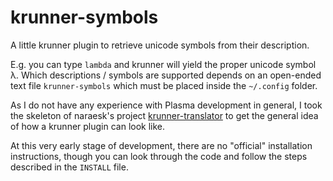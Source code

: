 # krunner-symbols

A little krunner plugin to retrieve unicode symbols from their description.

E.g. you can type `lambda` and krunner will yield the proper unicode symbol λ. Which descriptions / symbols are supported depends on an open-ended text file `krunner-symbols` which must be placed inside the `~/.config` folder.

As I do not have any experience with Plasma development in general, I took the skeleton of naraesk's project [krunner-translator](https://github.com/naraesk/krunner-translator) to get the general idea of how a krunner plugin can look like.

At this very early stage of development, there are no "official" installation instructions, though you can look through the code and follow the steps described in the `INSTALL` file.
